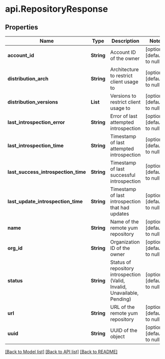 # api.RepositoryResponse
## Properties

| Name | Type | Description | Notes |
|------------ | ------------- | ------------- | -------------|
| **account\_id** | **String** | Account ID of the owner | [optional] [default to null] |
| **distribution\_arch** | **String** | Architecture to restrict client usage to | [optional] [default to null] |
| **distribution\_versions** | **List** | Versions to restrict client usage to | [optional] [default to null] |
| **last\_introspection\_error** | **String** | Error of last attempted introspection | [optional] [default to null] |
| **last\_introspection\_time** | **String** | Timestamp of last attempted introspection | [optional] [default to null] |
| **last\_success\_introspection\_time** | **String** | Timestamp of last successful introspection | [optional] [default to null] |
| **last\_update\_introspection\_time** | **String** | Timestamp of last introspection that had updates | [optional] [default to null] |
| **name** | **String** | Name of the remote yum repository | [optional] [default to null] |
| **org\_id** | **String** | Organization ID of the owner | [optional] [default to null] |
| **status** | **String** | Status of repository introspection (Valid, Invalid, Unavailable, Pending) | [optional] [default to null] |
| **url** | **String** | URL of the remote yum repository | [optional] [default to null] |
| **uuid** | **String** | UUID of the object | [optional] [default to null] |

[[Back to Model list]](../README.md#documentation-for-models) [[Back to API list]](../README.md#documentation-for-api-endpoints) [[Back to README]](../README.md)

